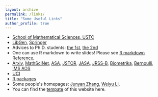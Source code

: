 ```yaml
---
layout: archive
permalink: /links/
title: "Some Useful Links"
author_profile: true
---
```



* [School of Mathematical Sciences, USTC](http://math.ustc.edu.cn/)
* [LibGen](http://libgen.rs/), [Springer](https://www.springer.com/)  
* Advices to Ph.D. students: [the 1st](http://www-stat.wharton.upenn.edu/~steele/Rants/AdviceGS.html), [the 2nd](http://www.cs.cmu.edu/~mblum/research/pdf/grad.html)
* One can use R markdown to write slides! Please see [R markdown Reference](/files/rmarkdown-reference.pdf).
* [Arxiv](https://arxiv.org/), [MathSciNet](http://www.ams.org/mathscinet/), [ASA](http://www.amstat.org/), [JSTOR](http://www.jstor.org/), [JASA](http://www.tandfonline.com/action/showAxaArticles?journalCode=uasa20#), [JRSS-B](http://onlinelibrary.wiley.com/journal/10.1111/(ISSN)1467-9868), [Biometrika](http://biomet.oxfordjournals.org/), [Bernoulli](http://www.bernoulli-society.org/index.php/publications/bernoulli-journal/bernoulli-journal), [IMS AOS](http://imstat.org/aos)
* [UCI](http://archive.ics.uci.edu/ml/)
* [R packages](https://www.rdocumentation.org/)
* Some people's homepages: [Junyan Zhang](https://www.zhangjy9610.me/index-cn.html), [Weiyu Li](http://home.ustc.edu.cn/~liweiyu/index.html).
* You can find the [tempate](https://academicpages.github.io/) of this website here.


<!--* [Jeffrey S. Rosenthal's Homepage](http://probability.ca/jeff/)-->
<!--* [Yau Contest](http://yau-contest.com/)--> 
